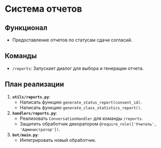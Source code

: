 # Система отчетов

## Функционал

- Предоставление отчетов по статусам сдачи согласий.

## Команды

- `/reports`: Запускает диалог для выбора и генерации отчета.

## План реализации

1.  **`utils/reports.py`**:
    - Написать функцию `generate_status_report(consent_id)`.
    - Написать функцию `generate_class_statistics_report()`.
2.  **`handlers/reports.py`**:
    - Реализовать `ConversationHandler` для команды `/reports`.
    - Защитить обработчик декоратором `@require_role(['Учитель', 'Администратор'])`.
3.  **`bot/main.py`**:
    - Интегрировать новый обработчик.